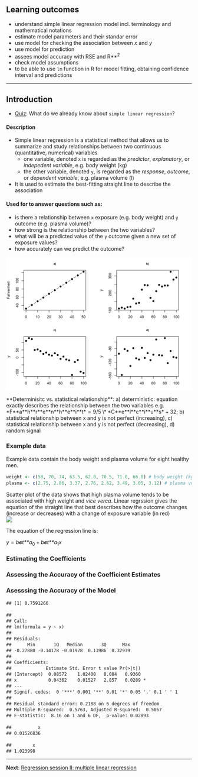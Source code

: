 Learning outcomes
-----------------

-   understand simple linear regression model incl. terminology and
    mathematical notations
-   estimate model parameters and their standar error
-   use model for checking the association between *x* and *y*
-   use model for prediction
-   assees model accuracy with RSE and R**<sup>2</sup>
-   check model assumptions
-   to be able to use `lm` function in R for model fitting, obtaining
    confidence interval and predictions

------------------------------------------------------------------------

Introduction
------------

-   [Quiz](https://forms.gle/bHZr1MP454npysAFA): What do we already know
    about `simple linear regression`?

#### Description

-   Simple linear regression is a statistical method that allows us to
    summarize and study relationships between two continuous
    (quantitative, numerical) variables
    -   one variable, denoted `x` is regarded as the *predictor*,
        *explanatory*, or *indepedent variable*, e.g. body weight (kg)
    -   the other variable, denoted `y`, is regarded as the *response*,
        *outcome*, or *dependent variable*, e.g. plasma volume (l)
-   It is used to estimate the best-fitting straight line to describe
    the association

#### Used for to answer questions such as:

-   is there a relationship between `x` exposure (e.g. body weight) and
    `y` outcome (e.g. plasma volume)?
-   how strong is the relationship between the two variables?
-   what will be a predicted value of the `y` outcome given a new set of
    exposure values?
-   how accurately can we predict the outcome?

<img src="session-regression-I-files/figures/det-vs-stat-1.png" alt="**Determinisitc vs. statistical relationship**: a) deterministic: equation exactly describes the relationship between the two variables e.g. $Fahrenheit=9/5*Celcius+32$; b) statistical relationship between x and y is not perfect (increasing), c)  statistical relationship between x and y is not perfect (decreasing), d) random signal"  />
<p class="caption">
**Determinisitc vs. statistical relationship**: a) deterministic:
equation exactly describes the relationship between the two variables
e.g. *F**a**h**r**e**n**h**e**i**t* = 9/5 \* *C**e**l**c**i**u**s* + 32;
b) statistical relationship between x and y is not perfect (increasing),
c) statistical relationship between x and y is not perfect (decreasing),
d) random signal
</p>

### Example data

Example data contain the body weight and plasma volume for eight healthy
men.

``` r
weight <- c(58, 70, 74, 63.5, 62.0, 70.5, 71.0, 66.0) # body weight (kg)
plasma <- c(2.75, 2.86, 3.37, 2.76, 2.62, 3.49, 3.05, 3.12) # plasma volume (liters)
```

Scatter plot of the data shows that high plasma volume tends to be
associated with high weight and *vice verca*. Linear regrssion gives the
equation of the straight line that best describes how the outcome
changes (increase or decreases) with a change of exposure variable (in
red)
<img src="session-regression-I-files/figures/fig-reg-1.png" style="display: block; margin: auto;" />

The equation of the regression line is:

*y* = *b**e**t**a*<sub>0</sub> + *b**e**t**a*<sub>1</sub>*x*

### Estimating the Coefficients

### Assessing the Accuracy of the Coefficient Estimates

### Asesssing the Accuracy of the Model

    ## [1] 0.7591266

    ## 
    ## Call:
    ## lm(formula = y ~ x)
    ## 
    ## Residuals:
    ##      Min       1Q   Median       3Q      Max 
    ## -0.27880 -0.14178 -0.01928  0.13986  0.32939 
    ## 
    ## Coefficients:
    ##             Estimate Std. Error t value Pr(>|t|)  
    ## (Intercept)  0.08572    1.02400   0.084   0.9360  
    ## x            0.04362    0.01527   2.857   0.0289 *
    ## ---
    ## Signif. codes:  0 '***' 0.001 '**' 0.01 '*' 0.05 '.' 0.1 ' ' 1
    ## 
    ## Residual standard error: 0.2188 on 6 degrees of freedom
    ## Multiple R-squared:  0.5763, Adjusted R-squared:  0.5057 
    ## F-statistic:  8.16 on 1 and 6 DF,  p-value: 0.02893

    ##          x 
    ## 0.01526836

    ##        x 
    ## 1.023998

------------------------------------------------------------------------

**Next**: [Regression session II: multiple linear
regression](../session-regression-II/session-regression-II.md)
